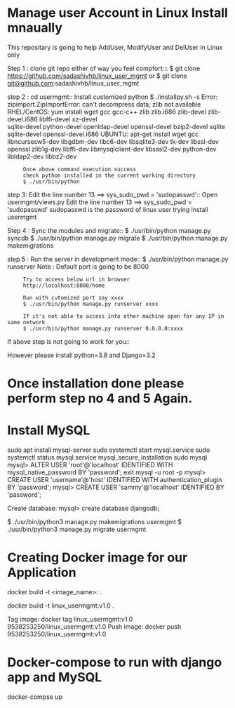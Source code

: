 Manage user Account in Linux Install mnaually
=============================================


This repositary is going to help AddUser, ModifyUser and DelUser in Linux only

Step 1 : clone git repo either of way you feel compfort:::
         $ git clone https://github.com/sadashivhb/linux_user_mgmt
         or
         $ git clone git@github.com:sadashivhb/linux_user_mgmt

step 2 : cd usermgmt::
         Install customized python
         $ ./installpy.sh -s
         Error: zipimport.ZipImportError: can't decompress data; zlib not available
         RHEL/CentOS: yum install wget gcc gcc-c++ zlib zlib.i686 zlib-devel zlib-devel.i686 libffi-devel xz-devel \
                      sqlite-devel python-devel openldap-devel openssl-devel bzip2-devel sqlite sqlite-devel openssl-devel.i686
         UBUNTU: apt-get install wget gcc libncursesw5-dev libgdbm-dev libc6-dev libsqlite3-dev tk-dev libssl-dev \
                 openssl zlib1g-dev libffi-dev libmysqlclient-dev libsasl2-dev python-dev libldap2-dev libbz2-dev

         Once above command execution success
         check python installed in the current working directory
         $ ./usr/bin/python

step 3:  Edit the line number 13 ==> sys_sudo_pwd = 'sudopasswd'::
         Open usermgmt/views.py
         Edit the line number 13 ==> sys_sudo_pwd = 'sudopasswd'
         sudopasswd is the password of linux user trying install usermgmt 

Step 4 : Sync the modules and migrate::
         $ ./usr/bin/python manage.py syncdb
         $ ./usr/bin/python manage.py migrate
         $ ./usr/bin/python manage.py makemigrations

step 5 : Run the server in development mode::
         $ ./usr/bin/python manage.py runserver
         Note : Default port is going to be 8000

         Try to access below url in browser
         http://localhost:8000/home

         Run with cutomized port say xxxx
         $ ./usr/bin/python manage.py runserver xxxx

         If it's not able to access into other machine open for any IP in same network
         $ ./usr/bin/python manage.py runserver 0.0.0.0:xxxx

If above step is not going to work for you::

However please install python=3.8 and Django=3.2

Once installation done please perform step no 4 and 5 Again.
============================================================

Install MySQL
=============
sudo apt install mysql-server
sudo systemctl start mysql.service
sudo systemctl status mysql.service
mysql_secure_installation 
sudo mysql
mysql> ALTER USER 'root'@'localhost' IDENTIFIED WITH mysql_native_password BY 'password';
exit
mysql -u root -p
mysql> CREATE USER 'username'@'host' IDENTIFIED WITH authentication_plugin BY 'password';
mysql> CREATE USER 'sammy'@'localhost' IDENTIFIED BY 'password';

Create database:
mysql> create database djangodb;

$ ./usr/bin/python3 manage.py makemigrations usermgmt
$ ./usr/bin/python3 manage.py migrate usermgmt



Creating Docker image for our Application
=========================================
docker build -t <image_name>:<version> .

docker build -t linux_usermgmt:v1.0 .

Tag image: docker tag linux_usermgmt:v1.0 9538253250/linux_usermgmt:v1.0
Push image: docker push 9538253250/linux_usermgmt:v1.0

Docker-compose to run with django app and MySQL
===============================================
docker-compse up
